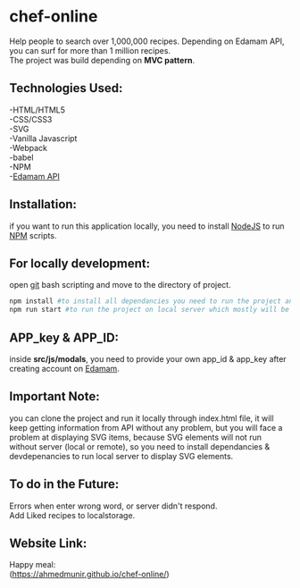 # chef-online
Help people to search over 1,000,000 recipes. Depending on Edamam API, you can surf for more than 1 million recipes.  
The project was build depending on **MVC pattern**.

## Technologies Used:
-HTML/HTML5  
-CSS/CSS3  
-SVG  
-Vanilla Javascript  
-Webpack  
-babel  
-NPM  
-[Edamam API](https://developer.edamam.com/edamam-docs-recipe-api)

## Installation:
if you want to run this application locally, you need to install [NodeJS](https://nodejs.org/en/) to run [NPM](https://www.npmjs.com/) scripts.

## For locally development:
open [git](https://git-scm.com/) bash scripting and move to the directory of project.
```bash
npm install #to install all dependancies you need to run the project and you need to download devdependancies too.
npm run start #to run the project on local server which mostly will be http://localhost:8080/
```
## APP_key & APP_ID:
inside **src/js/modals**, you need to provide your own app_id & app_key after creating account on [Edamam](https://developer.edamam.com/edamam-recipe-api).

## Important Note:
you can clone the project and run it locally through index.html file, it will keep getting information from API without any problem, but you will face a problem at displaying SVG items, because SVG elements will not run without server (local or remote), so you need to install dependancies & devdepenancies to run local server to display SVG elements.

## To do in the Future:
Errors when enter wrong word, or server didn't respond.  
Add Liked recipes to localstorage.  

## Website Link:
Happy meal:  
(https://ahmedmunir.github.io/chef-online/)
